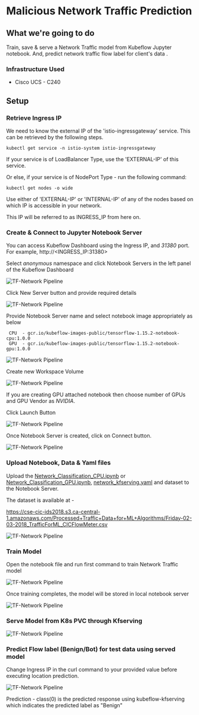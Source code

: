 # Malicious Network Traffic Prediction 

## What we're going to do

Train, save & serve a Network Traffic model from Kubeflow Jupyter notebook.
And, predict network traffic flow label for client's data .

### Infrastructure Used

* Cisco UCS - C240

## Setup

### Retrieve Ingress IP

We need to know the external IP of the 'istio-ingressgateway' service. This can be retrieved by the following steps.

```
kubectl get service -n istio-system istio-ingressgateway
```

If your service is of LoadBalancer Type, use the 'EXTERNAL-IP' of this service.

Or else, if your service is of NodePort Type - run the following command:

```
kubectl get nodes -o wide
```

Use either of 'EXTERNAL-IP' or 'INTERNAL-IP' of any of the nodes based on which IP is accessible in your network.

This IP will be referred to as INGRESS_IP from here on.

### Create & Connect to Jupyter Notebook Server

You can access Kubeflow Dashboard using the Ingress IP, and _31380_ port. For example, http://<INGRESS_IP:31380>

Select _anonymous_ namespace and click Notebook Servers in the left panel of the Kubeflow Dashboard


![TF-Network Pipeline](pictures/1-kubeflow-ui.PNG)

Click New Server button and provide required details 

![TF-Network Pipeline](pictures/2-create-notebook.PNG)

Provide Notebook Server name and select notebook image appropriately as below
     
     CPU  - gcr.io/kubeflow-images-public/tensorflow-1.15.2-notebook-cpu:1.0.0
     GPU  - gcr.io/kubeflow-images-public/tensorflow-1.15.2-notebook-gpu:1.0.0

![TF-Network Pipeline](pictures/create-notebook-1.PNG)

Create new Workspace Volume

![TF-Network Pipeline](pictures/create-notebook-2.PNG)

If you are creating GPU attached notebook then choose number of GPUs and GPU Vendor as *NVIDIA*. 

Click Launch Button

![TF-Network Pipeline](pictures/create-notebook-3.PNG)

Once Notebook Server is created, click on Connect button.

![TF-Network Pipeline](pictures/6-connect-notebook1.PNG)

### Upload Notebook, Data & Yaml files

Upload the [Network_Classification_CPU.ipynb](./Network_Classification_CPU.ipynb) or [Network_Classification_GPU.ipynb](./Network_Classification_GPU.ipynb), [network_kfserving.yaml](./network_kfserving.yaml) and dataset to the Notebook Server.

The dataset is available at -

https://cse-cic-ids2018.s3.ca-central-1.amazonaws.com/Processed+Traffic+Data+for+ML+Algorithms/Friday-02-03-2018_TrafficForML_CICFlowMeter.csv

![TF-Network Pipeline](pictures/7-upload-pipeline-notebook1.PNG)

### Train Model

Open the notebook file and run first command to train Network Traffic model

![TF-Network Pipeline](pictures/1-start-training.PNG)

Once training completes, the model will be stored in local notebook server

![TF-Network Pipeline](pictures/2-complete-training.PNG)

### Serve Model from K8s PVC through Kfserving

![TF-Network Pipeline](pictures/4-create-kfserving-network.PNG)

### Predict Flow label (Benign/Bot) for test data using served model 

Change Ingress IP in the curl command to your provided value before executing location prediction.


![TF-Network Pipeline](pictures/5-predict-model.PNG)

Prediction - class(0) is the predicted response using kubeflow-kfserving which indicates the predicted label as "Benign"


